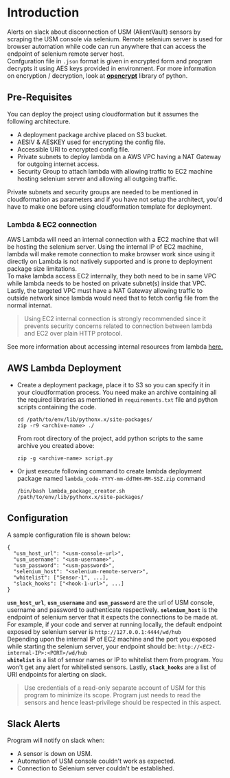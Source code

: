 # Introduction
Alerts on slack about disconnection of USM (AlientVault) sensors by scraping the USM console via selenium. Remote selenium server is used for browser automation while code can run anywhere that can access the endpoint of selenium remote server host.  
Confguration file in `.json` format is given in encrypted form and program decrypts it using AES keys provided in environment. For more information on encryption / decryption, look at [**opencrypt**](https://pypi.org/project/opencrypt/) library of python.

## Pre-Requisites
You can deploy the project using cloudformation but it assumes the following architecture.
- A deployment package archive placed on S3 bucket.
- AESIV & AESKEY used for encrypting the config file.
- Accessible URI to encrypted config file.
- Private subnets to deploy lambda on a AWS VPC having a NAT Gateway for outgoing internet access.
- Security Group to attach lambda with allowing traffic to EC2 machine hosting selenium server and allowing all outgoing traffic.

Private subnets and security groups are needed to be mentioned in cloudformation as parameters and if you have not setup the architect, you'd have to make one before using cloudformation template for deployment.

### Lambda & EC2 connection
AWS Lambda will need an internal connection with a EC2 machine that will be hosting the selenium server. Using the internal IP of EC2 machine, lambda will make remote connection to make browser work since using it directly on Lambda is not natively supported and is prone to deployment package size limitations.  
To make lambda access EC2 internally, they both need to be in same VPC while lambda needs to be hosted on private subnet(s) inside that VPC. Lastly, the targeted VPC must have a NAT Gateway allowing traffic to outside network since lambda would need that to fetch config file from the normal internat.  
> Using EC2 internal connection is strongly recommended since it prevents security concerns related to connection between lambda and EC2 over plain HTTP protocol.  

See more information about accessing internal resources from lambda [here.](https://docs.aws.amazon.com/lambda/latest/dg/vpc.html)


## AWS Lambda Deployment
- Create a deployment package, place it to S3 so you can specify it in your cloudformation process. You need make an archive containing all the required libraries as mentioned in `requirements.txt` file and python scripts containing the code.
    ```
    cd /path/to/env/lib/pythonx.x/site-packages/
    zip -r9 <archive-name> ./
    ```
    From root directory of the project, add python scripts to the same archive you created above:
    ```
    zip -g <archive-name> script.py
    ```
- Or just execute following command to create lambda deployment package named `lambda_code-YYYY-mm-ddTHH-MM-SSZ.zip` command
  ```
  /bin/bash lambda_package_creator.sh /path/to/env/lib/pythonx.x/site-packages/
  ```

## Configuration
A sample configuration file is shown below:
```
{
  "usm_host_url": "<usm-console-url>",
  "usm_username": "<usm-username>",
  "usm_password": "<usm-password>",
  "selenium_host": "<selenium-remote-server>",
  "whitelist": ["Sensor-1", ...],
  "slack_hooks": ["<hook-1-url>", ...]
}
```
**`usm_host_url`**, **`usm_username`** and **`usm_password`** are the url of USM console, username and password to authenticate respectively. **`selenium_host`** is the endpoint of selenium server that it expects the connections to be made at. For example, if your code and server at running locally, the default endpoint exposed by selenium server is `http://127.0.0.1:4444/wd/hub`  
Depending upon the internal IP of EC2 machine and the port you exposed while starting the selenium server, your endpoint should be: `http://<EC2-internal-IP>:<PORT>/wd/hub`  
**`whitelist`** is a list of sensor names or IP to whitelist them from program. You won't get any alert for whitelisted sensors. Lastly, **`slack_hooks`** are a list of URI endpoints for alerting on slack.
> Use credentials of a read-only separate account of USM for this program to minimize its scope. Program just needs to read the sensors and hence least-privilege should be respected in this aspect.

## Slack Alerts
Program will notify on slack when:
- A sensor is down on USM.
- Automation of USM console couldn't work as expected.
- Connection to Selenium server couldn't be established.
